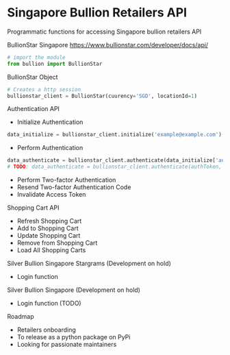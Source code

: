   # Singapore Bullion Retailers API

Programmatic functions for accessing Singapore bullion retailers API


BullionStar Singapore https://www.bullionstar.com/developer/docs/api/


```python
# import the module
from bullion import BullionStar
```

BullionStar Object

```python
# Creates a http session
bullionstar_client = BullionStar(cuurency='SGD', locationId=1)
```

Authentication API
- Initialize Authentication
```python
data_initialize = bullionstar_client.initialize('example@example.com') # TODO: authToken, salt = bullionstar_client.initialize('example@example.com')
```
- Perform Authentication
```python
data_authenticate = bullionstar_client.authenticate(data_initialize['authToken'], BullionStar.encryptPassword(data_initialize['salt'], BullionStar.hashPassword(password))) 
# TODO: data_authenticate = bullionstar_client.authenticate(authToken, BullionStar.encryptPassword(salt, BullionStar.hashPassword(password)))
```
- Perform Two-factor Authentication
- Resend Two-factor Authentication Code
- Invalidate Access Token

Shopping Cart API
- Refresh Shopping Cart
- Add to Shopping Cart
- Update Shopping Cart
- Remove from Shopping Cart
- Load All Shopping Carts

Silver Bullion Singapore Stargrams (Development on hold)
- Login function

Silver Bullion Singapore (Development on hold)
- Login function (TODO)

Roadmap
- Retailers onboarding
- To release as a python package on PyPi
- Looking for passionate maintainers
